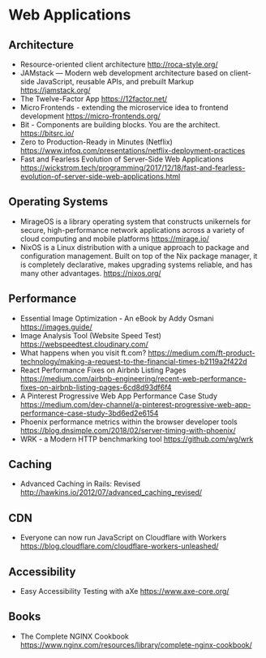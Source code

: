 # Web Applications

## Architecture

* Resource-oriented client architecture
  http://roca-style.org/
* JAMstack — Modern web development architecture based on client-side JavaScript, reusable APIs, and prebuilt Markup
  https://jamstack.org/
* The Twelve-Factor App
  https://12factor.net/
* Micro Frontends - extending the microservice idea to frontend development
  https://micro-frontends.org/
* Bit - Components are building blocks. You are the architect.
  https://bitsrc.io/
* Zero to Production-Ready in Minutes (Netflix)
  https://www.infoq.com/presentations/netflix-deployment-practices
* Fast and Fearless Evolution of Server-Side Web Applications
  https://wickstrom.tech/programming/2017/12/18/fast-and-fearless-evolution-of-server-side-web-applications.html

## Operating Systems

* MirageOS is a library operating system that constructs unikernels for secure, high-performance network applications across a variety of cloud computing and mobile platforms
  https://mirage.io/
* NixOS is a Linux distribution with a unique approach to package and configuration management. Built on top of the Nix package manager, it is completely declarative, makes upgrading systems reliable, and has many other advantages.
  https://nixos.org/

## Performance

* Essential Image Optimization - An eBook by Addy Osmani
  https://images.guide/
* Image Analysis Tool (Website Speed Test)
  https://webspeedtest.cloudinary.com/
* What happens when you visit ft.com?
  https://medium.com/ft-product-technology/making-a-request-to-the-financial-times-b2119a2f422d
* React Performance Fixes on Airbnb Listing Pages
  https://medium.com/airbnb-engineering/recent-web-performance-fixes-on-airbnb-listing-pages-6cd8d93df6f4
* A Pinterest Progressive Web App Performance Case Study
  https://medium.com/dev-channel/a-pinterest-progressive-web-app-performance-case-study-3bd6ed2e6154
* Phoenix performance metrics within the browser developer tools
  https://blog.dnsimple.com/2018/02/server-timing-with-phoenix/
* WRK - a Modern HTTP benchmarking tool
  https://github.com/wg/wrk

## Caching

* Advanced Caching in Rails: Revised
  http://hawkins.io/2012/07/advanced_caching_revised/

## CDN

* Everyone can now run JavaScript on Cloudflare with Workers
  https://blog.cloudflare.com/cloudflare-workers-unleashed/

## Accessibility

* Easy Accessibility Testing with aXe
  https://www.axe-core.org/

## Books

* The Complete NGINX Cookbook
  https://www.nginx.com/resources/library/complete-nginx-cookbook/
